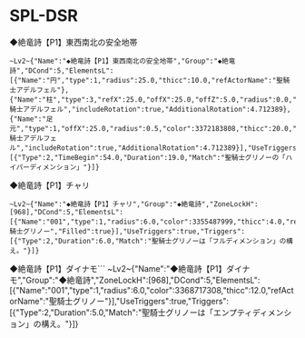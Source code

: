 # SPL-DSR
◆絶竜詩【P1】東西南北の安全地帯
```
~Lv2~{"Name":"◆絶竜詩【P1】東西南北の安全地帯","Group":"◆絶竜詩","DCond":5,"ElementsL":[{"Name":"円","type":1,"radius":25.0,"thicc":10.0,"refActorName":"聖騎士アデルフェル"},{"Name":"柱","type":3,"refX":25.0,"offX":25.0,"offZ":5.0,"radius":0.0,"color":3372183808,"thicc":33.0,"refActorName":"聖騎士アデルフェル","includeRotation":true,"AdditionalRotation":4.712389},{"Name":"足元","type":1,"offX":25.0,"radius":0.5,"color":3372183808,"thicc":20.0,"refActorName":"聖騎士アデルフェル","includeRotation":true,"AdditionalRotation":4.712389}],"UseTriggers":true,"Triggers":[{"Type":2,"TimeBegin":54.0,"Duration":19.0,"Match":"聖騎士グリノーの「ハイパーディメンション」"}]}
```
◆絶竜詩【P1】チャリ
```
~Lv2~{"Name":"◆絶竜詩【P1】チャリ","Group":"◆絶竜詩","ZoneLockH":[968],"DCond":5,"ElementsL":[{"Name":"001","type":1,"radius":6.0,"color":3355487999,"thicc":4.0,"refActorName":"聖騎士グリノー","Filled":true}],"UseTriggers":true,"Triggers":[{"Type":2,"Duration":6.0,"Match":"聖騎士グリノーは「フルディメンション」の構え。"}]}
```

◆絶竜詩【P1】ダイナモ```
~Lv2~{"Name":"◆絶竜詩【P1】ダイナモ","Group":"◆絶竜詩","ZoneLockH":[968],"DCond":5,"ElementsL":[{"Name":"001","type":1,"radius":6.0,"color":3368717308,"thicc":12.0,"refActorName":"聖騎士グリノー"}],"UseTriggers":true,"Triggers":[{"Type":2,"Duration":5.0,"Match":"聖騎士グリノーは「エンプティディメンション」の構え。"}]}
```

```

```

```

```

```

```

```

```

```

```

```

```

```

```


```

```

```

```

```

```

```

```

```

```

```

```

```

```

```

```
